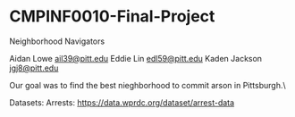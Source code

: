 # CMPINF0010-Final-Project

Neighborhood Navigators

Aidan Lowe ail39@pitt.edu
Eddie Lin edl59@pitt.edu
Kaden Jackson jgj8@pitt.edu

Our goal was to find the best nieghborhood to commit arson in Pittsburgh.\

Datasets: 
Arrests: https://data.wprdc.org/dataset/arrest-data
